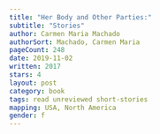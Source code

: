 ```yaml
---
title: "Her Body and Other Parties:"
subtitle: "Stories"
author: Carmen Maria Machado
authorSort: Machado, Carmen Maria
pageCount: 248
date: 2019-11-02
written: 2017
stars: 4
layout: post
category: book
tags: read unreviewed short-stories
mapping: USA, North America
gender: f
---
```

